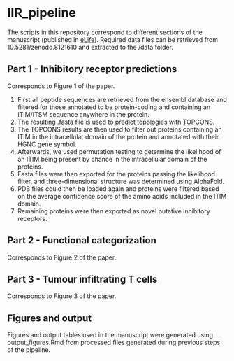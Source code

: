 # IIR_pipeline

The scripts in this repository correspond to different sections of the manuscript (published in [eLife](https://elifesciences.org/reviewed-preprints/92870)). Required data files can be retrieved from 10.5281/zenodo.8121610 and extracted to the /data folder.

## Part 1 - Inhibitory receptor predictions
Corresponds to Figure 1 of the paper.
1) First all peptide sequences are retrieved from the ensembl database and filtered for those annotated to be protein-coding and containing an ITIM/ITSM sequence anywhere in the protein.
2) The resulting .fasta file is used to predict topologies with [TOPCONS](https://doi.org/10.1093/nar/gkv485).
3) The TOPCONS results are then used to filter out proteins containing an ITIM in the intracellular domain of the protein and annotated with their HGNC gene symbol.
4) Afterwards, we used permutation testing to determine the likelihood of an ITIM being present by chance in the intracellular domain of the proteins.
5) Fasta files were then exported for the proteins passing the likelihood filter, and three-dimensional structure was determined using AlphaFold.
6) PDB files could then be loaded again and proteins were filtered based on the average confidence score of the amino acids included in the ITIM domain.
7) Remaining proteins were then exported as novel putative inhibitory receptors.
   
## Part 2 - Functional categorization
Corresponds to Figure 2 of the paper.

## Part 3 - Tumour infiltrating T cells
Corresponds to Figure 3 of the paper.

## Figures and output
Figures and output tables used in the manuscript were generated using output_figures.Rmd from processed files generated during previous steps of the pipeline.



